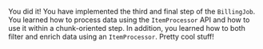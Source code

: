 You did it! You have implemented the third and final step of the `BillingJob`. You learned how to process data using the `ItemProcessor` API and how to use it within a chunk-oriented step. In addition, you learned how to both filter and enrich data using an `ItemProcessor`. Pretty cool stuff!
